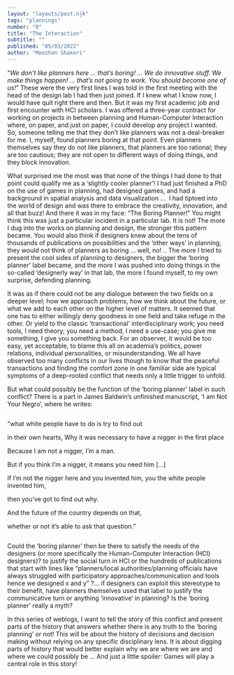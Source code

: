 ```yaml
---
layout: "layouts/post.njk"
tags: "plannings"
number: "0"
title: "The Interaction"
subtitle: ""
published: "05/03/2022"
author: "Moozhan Shakeri"
---
```


“_We don’t like planners here … that’s boring! … We do innovative stuff. We make things happen! … that’s not going to work. You should become one of us!_” These were the very first lines I was told in the first meeting with the head of the design lab I had then just joined. If I knew what I know now, I would have quit right there and then. But it was my first academic job and first encounter with HCI scholars. I was offered a three-year contract for working on projects in between planning and Human-Computer Interaction where, on paper, and just on paper, I could develop any project I wanted. So, someone telling me that they don’t like planners was not a deal-breaker for me. I, myself, found planners boring at that point. Even planners themselves say they do not like planners, that planners are too rational; they are too cautious; they are not open to different ways of doing things, and they block innovation.

What surprised me the most was that none of the things I had done to that point could qualify me as a ‘slightly cooler planner’! I had just finished a PhD on the use of games in planning, had designed games, and had a background in spatial analysis and data visualization …  I had tiptoed into the world of design and was there to embrace the creativity, innovation, and all that buzz! And there it was in my face: “The Boring Planner!” You might think this was just a particular incident in a particular lab. It is not! The more I dug into the works on planning and design, the stronger this pattern became. You would also think if designers knew about the tens of thousands of publications on possibilities and the ‘other ways’ in planning, they would not think of planners as boring … well, no! .. The more I tried to present the cool sides of planning to designers, the bigger the ‘boring planner’ label became, and the more I was pushed into doing things in the so-called ‘designerly way’ in that lab, the more I found myself, to my own surprise, defending planning.

It was as if there could not be any dialogue between the two fields on a deeper level; how we approach problems, how we think about the future, or what we add to each other on the higher level of matters. It seemed that one has to either willingly deny goodness in one field and take refuge in the other. Or yield to the classic ‘transactional’ interdisciplinary work; you need tools, I need theory; you need a method, I need a use-case; you give me something, I give you something back. For an observer, it would be too easy, yet acceptable, to blame this all on academia’s politics, power relations, individual personalities, or misunderstanding. We all have observed too many conflicts in our lives though to know that the peaceful transactions and finding the comfort zone in one familiar side are typical symptoms of a deep-rooted conflict that needs only a little trigger to unfold.

But what could possibly be the function of the ‘boring planner’ label in such conflict? There is a part in James Baldwin’s unfinished manuscript, ‘I am Not Your Negro’, where he writes:

<p class="quote" style="margin-top: 2em;">"what white people have to do is try to find out</p>

<p class="quote">in their own hearts, Why it was necessary to have a nigger in the first place</p>

<p class="quote">Because I am not a nigger, I’m a man.</p>

<p class="quote">But if you think I’m a nigger, it means you need him […]</p>

<p class="quote">If I’m not the nigger here and you invented him, you the white people invented him,</p>

<p class="quote">then you’ve got to find out why.</p>

<p class="quote">And the future of the country depends on that,</p>

<p class="quote" style="margin-bottom: 2em;">whether or not it’s able to ask that question.”</p>

Could the ‘boring planner’ then be there to satisfy the needs of the designers (or more specifically the Human-Computer Interaction (HCI) designers)? to justify the social turn in HCI or the hundreds of publications that start with lines like “planners/local authorities/planning officials have always struggled with participatory approaches/communication and tools hence we designed x and y” ?… if designers can exploit this stereotype to their benefit, have planners themselves used that label to justify the communicative turn or anything ‘innovative’ in planning? Is the ‘boring planner’ really a myth?

In this series of weblogs, I want to tell the story of this conflict and present parts of the history that answers whether there is any truth to the ‘boring planning’ or not! This will be about the history of decisions and decision making without relying on any specific disciplinary lens. It is about digging parts of history that would better explain why we are where we are and where we could possibly be … And just a little spoiler: Games will play a central role in this story!
